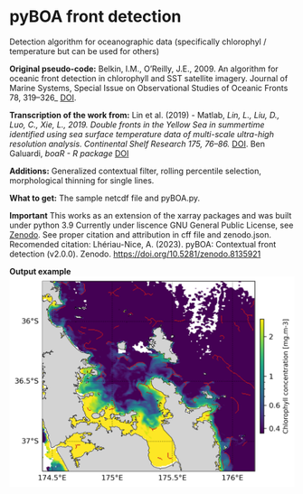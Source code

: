 # pyBOA front detection

Detection algorithm for oceanographic data (specifically chlorophyl / temperature but can be used for others)

**Original pseudo-code:**
Belkin, I.M., O’Reilly, J.E., 2009. An algorithm for oceanic front detection in chlorophyll and SST satellite imagery.
Journal of Marine Systems, Special Issue on Observational Studies of Oceanic Fronts 78, 319–326_ [DOI](https://doi.org/10.1016/j.jmarsys.2008.11.018).


**Transcription of the work from:**
Lin et al. (2019) - Matlab, _Lin, L., Liu, D., Luo, C., Xie, L., 2019. Double fronts in the Yellow Sea in summertime identified using sea surface
temperature data of multi-scale ultra-high resolution analysis. Continental Shelf Research 175, 76–86._ [DOI](https://doi.org/10.1016/j.csr.2019.02.004).
Ben Galuardi, _boaR - R package_ [DOI](https://rdrr.io/github/galuardi/boaR/man/boaR-package.html)


**Additions:**
Generalized contextual filter, rolling percentile selection, morphological thinning for single lines.

**What to get:**
The sample netcdf file and pyBOA.py.

**Important**
This works as an extension of the xarray packages and was built under python 3.9
Currently under liscence GNU General Public License, see [Zenodo](https://zenodo.org/records/8135921). See proper citation and attribution in cff file and zenodo.json.
Recomended citation: Lhériau-Nice, A. (2023). pyBOA: Contextual front detection (v2.0.0). Zenodo. https://doi.org/10.5281/zenodo.8135921

**Output example**
<img src='https://github.com/AlxLhrNc/pyBOA/blob/main/pyBOA_results.png'>
